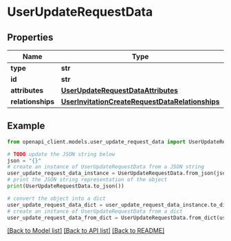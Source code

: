 # UserUpdateRequestData


## Properties

Name | Type | Description | Notes
------------ | ------------- | ------------- | -------------
**type** | **str** |  | 
**id** | **str** |  | 
**attributes** | [**UserUpdateRequestDataAttributes**](UserUpdateRequestDataAttributes.md) |  | [optional] 
**relationships** | [**UserInvitationCreateRequestDataRelationships**](UserInvitationCreateRequestDataRelationships.md) |  | [optional] 

## Example

```python
from openapi_client.models.user_update_request_data import UserUpdateRequestData

# TODO update the JSON string below
json = "{}"
# create an instance of UserUpdateRequestData from a JSON string
user_update_request_data_instance = UserUpdateRequestData.from_json(json)
# print the JSON string representation of the object
print(UserUpdateRequestData.to_json())

# convert the object into a dict
user_update_request_data_dict = user_update_request_data_instance.to_dict()
# create an instance of UserUpdateRequestData from a dict
user_update_request_data_from_dict = UserUpdateRequestData.from_dict(user_update_request_data_dict)
```
[[Back to Model list]](../README.md#documentation-for-models) [[Back to API list]](../README.md#documentation-for-api-endpoints) [[Back to README]](../README.md)


